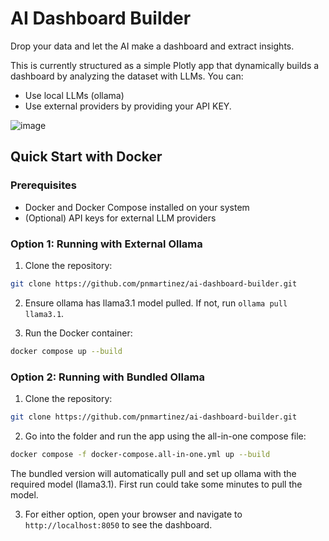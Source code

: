# AI Dashboard Builder

Drop your data and let the AI make a dashboard and extract insights.

This is currently structured as a simple Plotly app that dynamically builds a dashboard by analyzing the dataset with LLMs. You can:
- Use local LLMs (ollama)
- Use external providers by providing your API KEY.

![image](https://github.com/user-attachments/assets/5f266f41-34c8-4d2c-b689-40ace28433da)

## Quick Start with Docker

### Prerequisites
- Docker and Docker Compose installed on your system
- (Optional) API keys for external LLM providers

### Option 1: Running with External Ollama

1. Clone the repository:
```bash
git clone https://github.com/pnmartinez/ai-dashboard-builder.git
```

2. Ensure ollama has llama3.1 model pulled. If not, run `ollama pull llama3.1`.

3. Run the Docker container:
```bash
docker compose up --build
```

### Option 2: Running with Bundled Ollama

1. Clone the repository:
```bash
git clone https://github.com/pnmartinez/ai-dashboard-builder.git
```

2. Go into the folder and run the app using the all-in-one compose file:
```bash
docker compose -f docker-compose.all-in-one.yml up --build
```

The bundled version will automatically pull and set up ollama with the required model (llama3.1). First run could take some minutes to pull the model.

3. For either option, open your browser and navigate to `http://localhost:8050` to see the dashboard.
